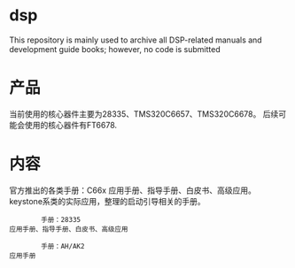# dsp
This repository is mainly used to archive all DSP-related manuals and development guide books; however, no code is submitted

# 产品
当前使用的核心器件主要为28335、TMS320C6657、TMS320C6678。
后续可能会使用的核心器件有FT6678.

# 内容
官方推出的各类手册：C66x
    应用手册、指导手册、白皮书、高级应用。
    keystone系类的实际应用，整理的启动引导相关的手册。

            手册：28335
    应用手册、指导手册、白皮书、高级应用

            手册：AH/AK2
    应用手册